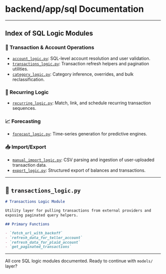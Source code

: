 # backend/app/sql Documentation

---

## Index of SQL Logic Modules

### 🧮 Transaction & Account Operations

- [`account_logic.py`](../../backend/app/sql/account_logic.py): SQL-level account resolution and user validation.
- [`transactions_logic.py`](../../backend/app/sql/transactions_logic.py): Transaction refresh helpers and pagination utilities.
- [`category_logic.py`](../../backend/app/sql/category_logic.py): Category inference, overrides, and bulk reclassification.

### 🔁 Recurring Logic

- [`recurring_logic.py`](../../backend/app/sql/recurring_logic.py): Match, link, and schedule recurring transaction sequences.

### 📈 Forecasting

- [`forecast_logic.py`](../../backend/app/sql/forecast_logic.py): Time-series generation for predictive engines.

### 📥 Import/Export

- [`manual_import_logic.py`](../../backend/app/sql/manual_import_logic.py): CSV parsing and ingestion of user-uploaded transaction data.
- [`export_logic.py`](../../backend/app/sql/export_logic.py): Structured export of balances and transactions.

---

## 📘 `transactions_logic.py`

```markdown
# Transactions Logic Module

Utility layer for pulling transactions from external providers and
exposing paginated query helpers.

## Primary Functions

- `fetch_url_with_backoff`
- `refresh_data_for_teller_account`
- `refresh_data_for_plaid_account`
- `get_paginated_transactions`
```

---

All core SQL logic modules documented. Ready to continue with `models/` layer?
